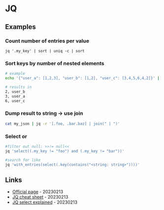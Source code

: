 # JQ

## Examples

### Count number of entries per value

`jq '.my_key' | sort | uniq -c | sort`

### Sort keys by number of nested elements

```bash
# example
echo '{"user_a": [1,2,3], "user_b": [1,2], "user_c": [3,4,5,6,4,2]}' | jq -r 'keys[] as $key | "\(.[$key] | length), \($key)"' | sort

# results in
2, user_b
3, user_a
6, user_c
```

### Dump result to string -> use join

```bash
cat my_json | jq -r '[.foo, .bar.baz] | join(" | ")'
```

### Select or

```bash
#filter out null: >>!= null<<
jq 'select((.my_key != "foo") and (.my_key != "bar"))'

#search for like
jq 'with_entries(select(.key(contains("<string: string>"))))'
```

## Links

* [Official page](https://stedolan.github.io/jq/) - 20230213
* [JQ cheat sheet](https://lzone.de/cheat-sheet/jq) - 20230213
* [JQ select explained](https://earthly.dev/blog/jq-select/) - 20230213

